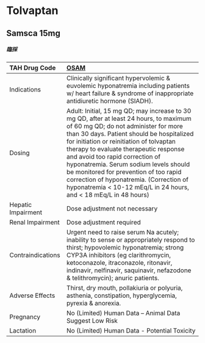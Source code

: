 # Tolvaptan

## Samsca 15mg

##### 臨採

| TAH Drug Code      | [OSAM](https://www.tahsda.org.tw/drugs/hissearch.php?drug_code=OSAM)                                                                                                                                                                                                                                                                                                                                                                                                                                 |
|:-------------------|:-----------------------------------------------------------------------------------------------------------------------------------------------------------------------------------------------------------------------------------------------------------------------------------------------------------------------------------------------------------------------------------------------------------------------------------------------------------------------------------------------------|
| Indications        | Clinically significant hypervolemic & euvolemic hyponatremia including patients w/ heart failure & syndrome of inappropriate antidiuretic hormone (SIADH).                                                                                                                                                                                                                                                                                                                                           |
| Dosing             | Adult: Initial, 15 mg QD; may increase to 30 mg QD, after at least 24 hours, to maximum of 60 mg QD; do not administer for more than 30 days. Patient should be hospitalized for initiation or reinitiation of tolvaptan therapy to evaluate therapeutic response and avoid too rapid correction of hyponatremia. Serum sodium levels should be monitored for prevention of too rapid correction of hyponatremia. (Correction of hyponatremia < 10-12 mEq/L in 24 hours, and < 18 mEq/L in 48 hours) |
| Hepatic Impairment | Dose adjustment not necessary                                                                                                                                                                                                                                                                                                                                                                                                                                                                        |
| Renal Impairment   | Dose adjustment required                                                                                                                                                                                                                                                                                                                                                                                                                                                                             |
| Contraindications  | Urgent need to raise serum Na acutely; inability to sense or appropriately respond to thirst; hypovolemic hyponatremia; strong CYP3A inhibitors (eg clarithromycin, ketoconazole, itraconazole, ritonavir, indinavir, nelfinavir, saquinavir, nefazodone & telithromycin); anuric patients.                                                                                                                                                                                                          |
| Adverse Effects    | Thirst, dry mouth, pollakiuria or polyuria, asthenia, constipation, hyperglycemia, pyrexia & anorexia.                                                                                                                                                                                                                                                                                                                                                                                               |
| Pregnancy          | No (Limited) Human Data – Animal Data Suggest Low Risk                                                                                                                                                                                                                                                                                                                                                                                                                                               |
| Lactation          | No (Limited) Human Data - Potential Toxicity                                                                                                                                                                                                                                                                                                                                                                                                                                                         |

